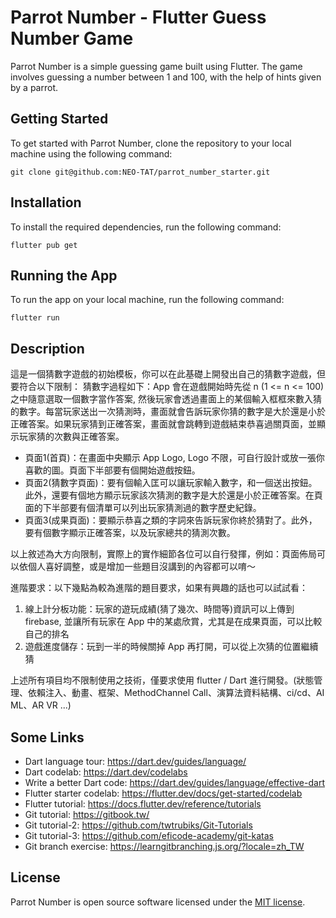 # Parrot Number - Flutter Guess Number Game

Parrot Number is a simple guessing game built using Flutter. The game involves guessing a number between 1 and 100, with the help of hints given by a parrot.

## Getting Started

To get started with Parrot Number, clone the repository to your local machine using the following command:

```shell
git clone git@github.com:NEO-TAT/parrot_number_starter.git
```

## Installation

To install the required dependencies, run the following command:

```shell
flutter pub get
```

## Running the App

To run the app on your local machine, run the following command:

```shell
flutter run
```

## Description
這是一個猜數字遊戲的初始模板，你可以在此基礎上開發出自己的猜數字遊戲，但要符合以下限制：
猜數字過程如下：App 會在遊戲開始時先從 n (1 <= n <= 100) 之中隨意選取一個數字當作答案, 然後玩家會透過畫面上的某個輸入框框來數入猜的數字。每當玩家送出一次猜測時，畫面就會告訴玩家你猜的數字是大於還是小於正確答案。如果玩家猜到正確答案，畫面就會跳轉到遊戲結束恭喜過關頁面，並顯示玩家猜的次數與正確答案。

- 頁面1(首頁)：在畫面中央顯示 App Logo, Logo 不限，可自行設計或放一張你喜歡的圖。頁面下半部要有個開始遊戲按鈕。
- 頁面2(猜數字頁面)：要有個輸入匡可以讓玩家輸入數字，和一個送出按鈕。此外，還要有個地方顯示玩家該次猜測的數字是大於還是小於正確答案。在頁面的下半部要有個清單可以列出玩家猜測過的數字歷史紀錄。
- 頁面3(成果頁面)：要顯示恭喜之類的字詞來告訴玩家你終於猜對了。此外，要有個數字顯示正確答案，以及玩家總共的猜測次數。

以上敘述為大方向限制，實際上的實作細節各位可以自行發揮，例如：頁面佈局可以依個人喜好調整，或是增加一些題目沒講到的內容都可以唷～

進階要求：以下幾點為較為進階的題目要求，如果有興趣的話也可以試試看：
1. 線上計分板功能：玩家的遊玩成績(猜了幾次、時間等)資訊可以上傳到 firebase, 並讓所有玩家在 App 中的某處欣賞，尤其是在成果頁面，可以比較自己的排名
2. 遊戲進度儲存：玩到一半的時候關掉 App 再打開，可以從上次猜的位置繼續猜

上述所有項目均不限制使用之技術，僅要求使用 flutter / Dart 進行開發。(狀態管理、依賴注入、動畫、框架、MethodChannel Call、演算法資料結構、ci/cd、AI ML、AR VR ...)

## Some Links
- Dart language tour: https://dart.dev/guides/language/
- Dart codelab: https://dart.dev/codelabs
- Write a better Dart code: https://dart.dev/guides/language/effective-dart
- Flutter starter codelab: https://flutter.dev/docs/get-started/codelab
- Flutter tutorial: https://docs.flutter.dev/reference/tutorials
- Git tutorial: https://gitbook.tw/
- Git tutorial-2: https://github.com/twtrubiks/Git-Tutorials
- Git tutorial-3: https://github.com/eficode-academy/git-katas
- Git branch exercise: https://learngitbranching.js.org/?locale=zh_TW

## License

Parrot Number is open source software licensed under the [MIT license](https://opensource.org/licenses/MIT).


